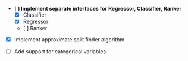 - **[ ] Implement separate interfaces for Regressor, Classifier, Ranker**
    - [x] Classifier
    - [x] Regressor
    - [ ] Ranker

- [x] Implement approximate split finder algorithm

- [ ] Add support for categorical variables
